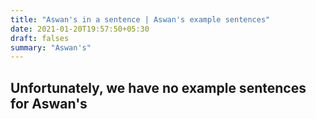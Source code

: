 ```yaml
---
title: "Aswan's in a sentence | Aswan's example sentences"
date: 2021-01-20T19:57:50+05:30
draft: falses
summary: "Aswan's"
---
```

## Unfortunately, we have no example sentences for Aswan's                 
